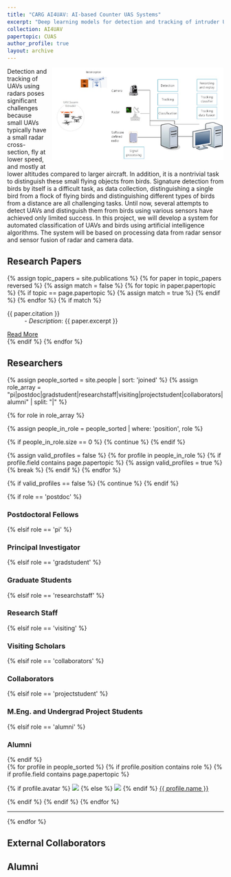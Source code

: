 ```yaml
---
title: "CARG AI4UAV: AI-based Counter UAS Systems"
excerpt: "Deep learning models for detection and tracking of intruder UAS <br/><img src='/images/CUASSystemArchitecture.png'>"
collection: AI4UAV
papertopic: CUAS
author_profile: true
layout: archive
---
```

<div style="float: right; margin: 0 0 10px 10px;">
  <img src="/images/CUASSystemArchitecture.png" alt="UAV projects" width="400"/>
</div>

Detection and tracking of UAVs using radars poses significant challenges because small UAVs typically have a small radar cross-section, fly at lower speed, and mostly at lower altitudes compared to larger aircraft. In addition, it is a nontrivial task to distinguish these small flying objects from birds. Signature detection from birds by itself is a difficult task, as data collection, distinguishing a single bird from a flock of flying birds and distinguishing different types of birds from a distance are all challenging tasks. Until now, several attempts to detect UAVs and distinguish them from birds using various sensors have achieved only limited success. In this project, we will develop a system for automated classification of UAVs and birds using artificial intelligence algorithms. The system will be based on processing data from radar sensor and sensor fusion of radar and camera data.




<div class="content-container">

  <!-- Section: Papers -->
  <section id="publications">
      <h2>Research Papers</h2>
      <div class="paper-grid">
        {% assign topic_papers = site.publications %}
        {% for paper in topic_papers reversed %}
          {% assign match = false %}
          {% for topic in paper.papertopic %}
            {% if topic == page.papertopic %}
              {% assign match = true %}
            {% endif %}
          {% endfor %}
          {% if match %}
            <div class="paper-card">
                <dl>
                    <dt>{{ paper.citation }}</dt>
                    <dd>- <em>Description</em>: {{ paper.excerpt }}</dd>
                </dl>
                <a href="{{ paper.url }}" class="btn">Read More</a>
            </div>
          {% endif %}
        {% endfor %}
      </div>
  </section>
  <!-- Section: Researchers -->

  <h2>Researchers</h2>
  {% assign people_sorted = site.people | sort: 'joined' %}
  {% assign role_array = "pi|postdoc|gradstudent|researchstaff|visiting|projectstudent|collaborators|alumni" | split: "|" %}

  {% for role in role_array %}

  {% assign people_in_role = people_sorted | where: 'position', role %}

  <!-- Skip section if there's nobody -->
  {% if people_in_role.size == 0 %}
    {% continue %}
  {% endif %}

  <!-- Additional check to skip empty roles with no valid profiles -->
  {% assign valid_profiles = false %}
  {% for profile in people_in_role %}
  {% if profile.field contains page.papertopic %}
    {% assign valid_profiles = true %}
    {% break %}
  {% endif %}
  {% endfor %}

  {% if valid_profiles == false %}
  {% continue %}
  {% endif %}

  <div class="pos_header">
  {% if role == 'postdoc' %}
  <h3>Postdoctoral Fellows</h3>
   {% elsif role == 'pi' %}
  <h3>Principal Investigator</h3>
   {% elsif role == 'gradstudent' %}
  <h3>Graduate Students</h3>
   {% elsif role == 'researchstaff' %}
  <h3>Research Staff</h3>
   {% elsif role == 'visiting' %}
  <h3>Visiting Scholars</h3>
   {% elsif role == 'collaborators' %}
  <h3>Collaborators</h3>
  {% elsif role == 'projectstudent' %}
  <h3>M.Eng. and Undergrad Project Students</h3>
   {% elsif role == 'alumni' %}
  <h3>Alumni</h3>
  {% endif %}
  </div>


  <div class="content list people">
    {% for profile in people_sorted %}
      {% if profile.position contains role %}
       {% if profile.field contains page.papertopic %}
        <div class="list-item-people">
          <p class="list-post-title">
            {% if profile.avatar %}
              <a href="{{ site.baseurl }}{{ profile.url }}"><img class="profile-thumbnail" src="{{site.baseurl}}/images/people/{{profile.avatar}}" style="width: 70px;"></a>
            {% else %}
              <a href="{{ site.baseurl }}{{ profile.url }}"><img class="profile-thumbnail" src="http://evansheline.com/wp-content/uploads/2011/02/facebook-Storm-Trooper.jpg" style="width: 70px;"></a>
            {% endif %}
            <a class="name" href="{{ site.baseurl }}{{ profile.url }}">{{ profile.name }}</a>
          </p>
        </div>
        {% endif %}
      {% endif %}
    {% endfor %}
  </div>
  <hr>
  {% endfor %}
  <h2>External Collaborators</h2>
  <h2>Alumni</h2>
